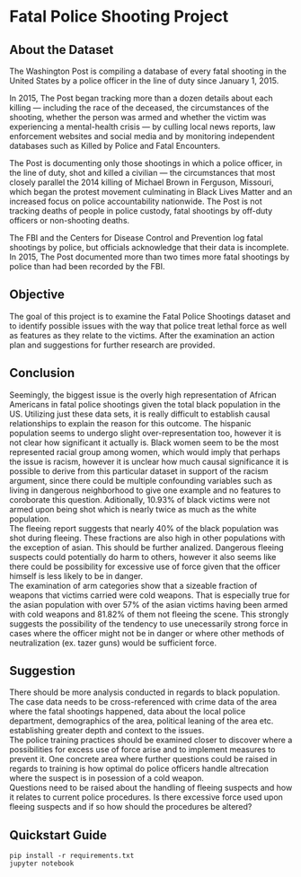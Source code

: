 # Fatal Police Shooting Project
## About the Dataset
The Washington Post is compiling a database of every fatal shooting in the United States by a police officer in the line of duty since January 1, 2015.

In 2015, The Post began tracking more than a dozen details about each killing — including the race of the deceased, the circumstances of the shooting, whether the person was armed and whether the victim was experiencing a mental-health crisis — by culling local news reports, law enforcement websites and social media and by monitoring independent databases such as Killed by Police and Fatal Encounters.

The Post is documenting only those shootings in which a police officer, in the line of duty, shot and killed a civilian — the circumstances that most closely parallel the 2014 killing of Michael Brown in Ferguson, Missouri, which began the protest movement culminating in Black Lives Matter and an increased focus on police accountability nationwide. The Post is not tracking deaths of people in police custody, fatal shootings by off-duty officers or non-shooting deaths.

The FBI and the Centers for Disease Control and Prevention log fatal shootings by police, but officials acknowledge that their data is incomplete. In 2015, The Post documented more than two times more fatal shootings by police than had been recorded by the FBI.

## Objective
The goal of this project is to examine the Fatal Police Shootings dataset and to identify possible issues with the way that police treat lethal force as well as features as they relate to the victims. After the examination an action plan and suggestions for further research are provided.

## Conclusion
Seemingly, the biggest issue is the overly high representation of African Americans in fatal police shootings given the total black population in the US. Utilizing just these data sets, it is really difficult to establish causal relationships to explain the reason for this outcome. The hispanic population seems to undergo slight over-representation too, however it is not clear how significant it actually is. Black women seem to be the most represented racial group among women,  which would imply that perhaps the issue is racism, however it is unclear how much causal significance it is possible to derive from this particular dataset in support of the racism argument, since there could be multiple confounding variables such as living in dangerous neighborhood to give one example and no features to coroborate this question. Aditionally, 10.93% of black victims were not armed upon being shot which is nearly twice as much as the white population.<br>
The fleeing report suggests that nearly 40% of the black population was shot during fleeing. These fractions are also high in other populations with the exception of asian.
This should be further analized. Dangerous fleeing suspects could potentially do harm to others, however it also seems like there could be possibility for excessive use of force given that the officer himself is less likely to be in danger. <br>
The examination of arm categories show that a sizeable fraction of weapons that victims carried were cold weapons. That is especially true for the asian population with over 57% of the asian victims having been armed with cold weapons and 81.82% of them not fleeing the scene. This strongly suggests the possibility of the tendency to use unecessarily strong force in cases where the officer might not be in danger or where other methods of neutralization (ex. tazer guns) would be sufficient force.
## Suggestion
There should be more analysis conducted in regards to black population. The case data needs to be cross-referenced with crime data of the area where the fatal shootings happened, data about the local police department, demographics of the area, political leaning of the area etc. establishing greater depth and context to the issues.<br>
The police training practices should be examined closer to discover where a possibilities for excess use of force arise and to implement measures to prevent it. One concrete area where further questions could be raised in regards to training is how optimal do police officers handle altrecation where the suspect is in posession of a cold weapon.<br>
Questions need to be raised about the handling of fleeing suspects and how it relates to current police procedures. Is there excessive force used upon fleeing suspects and if so how should the procedures be altered?

## Quickstart Guide

    pip install -r requirements.txt
    jupyter notebook